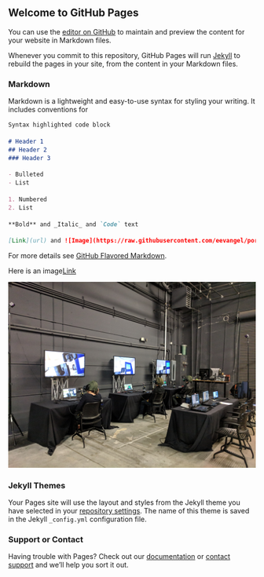 ## Welcome to GitHub Pages

You can use the [editor on GitHub](https://github.com/eevangel/portfolio/edit/master/index.md) to maintain and preview the content for your website in Markdown files.

Whenever you commit to this repository, GitHub Pages will run [Jekyll](https://jekyllrb.com/) to rebuild the pages in your site, from the content in your Markdown files.

### Markdown

Markdown is a lightweight and easy-to-use syntax for styling your writing. It includes conventions for

```markdown
Syntax highlighted code block

# Header 1
## Header 2
### Header 3

- Bulleted
- List

1. Numbered
2. List

**Bold** and _Italic_ and `Code` text

[Link](url) and ![Image](https://raw.githubusercontent.com/eevangel/portfolio/test/media/IMG_20180307_104726.jpg)
```

For more details see [GitHub Flavored Markdown](https://guides.github.com/features/mastering-markdown/).


Here is an image[Link](https://raw.githubusercontent.com/eevangel/portfolio/test/media/IMG_20180307_104726.jpg)


![Image](https://raw.githubusercontent.com/eevangel/portfolio/test/media/IMG_20180307_104726.jpg)

### Jekyll Themes

Your Pages site will use the layout and styles from the Jekyll theme you have selected in your [repository settings](https://github.com/eevangel/portfolio/settings). The name of this theme is saved in the Jekyll `_config.yml` configuration file.

### Support or Contact

Having trouble with Pages? Check out our [documentation](https://help.github.com/categories/github-pages-basics/) or [contact support](https://github.com/contact) and we’ll help you sort it out.
